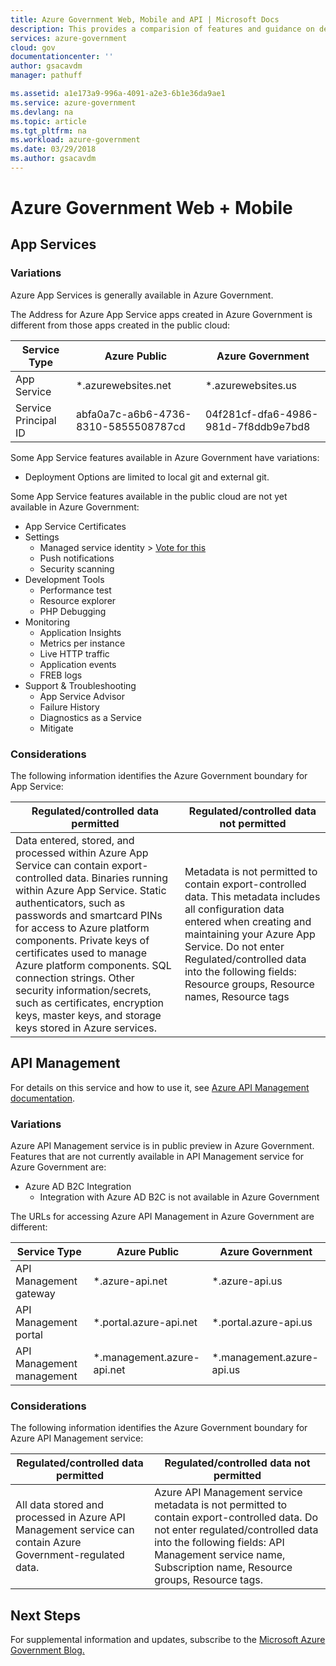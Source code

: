 ```yaml
---
title: Azure Government Web, Mobile and API | Microsoft Docs
description: This provides a comparision of features and guidance on developing applications for Azure Government
services: azure-government
cloud: gov
documentationcenter: ''
author: gsacavdm
manager: pathuff

ms.assetid: a1e173a9-996a-4091-a2e3-6b1e36da9ae1
ms.service: azure-government
ms.devlang: na
ms.topic: article
ms.tgt_pltfrm: na
ms.workload: azure-government
ms.date: 03/29/2018
ms.author: gsacavdm
---
```

# Azure Government Web + Mobile
## App Services
### Variations
Azure App Services is generally available in Azure Government.

The Address for Azure App Service apps created in Azure Government is different from 
those apps created in the public cloud:

| Service Type | Azure Public | Azure Government |
| --- | --- | --- |
| App Service |\*.azurewebsites.net |\*.azurewebsites.us|
| Service Principal ID| abfa0a7c-a6b6-4736-8310-5855508787cd | 04f281cf-dfa6-4986-981d-7f8ddb9e7bd8 |

Some App Service features available in Azure Government have variations:

- Deployment Options are limited to local git and external git.

Some App Service features available in the public cloud are not yet available 
in Azure Government:

- App Service Certificates
- Settings
    - Managed service identity > [Vote for this](https://feedback.azure.com/forums/558487-azure-government/suggestions/33804523-enable-managed-service-identity-for-app-services)
    - Push notifications
    - Security scanning
- Development Tools
    - Performance test
    - Resource explorer
    - PHP Debugging
- Monitoring
    - Application Insights
    - Metrics per instance
    - Live HTTP traffic
    - Application events
    - FREB logs
- Support & Troubleshooting
    - App Service Advisor
    - Failure History
    - Diagnostics as a Service
    - Mitigate


### Considerations
The following information identifies the Azure Government boundary for App Service:

| Regulated/controlled data permitted | Regulated/controlled data not permitted |
| --- | --- |
| Data entered, stored, and processed within Azure App Service can contain export-controlled data. Binaries running within Azure App Service. Static authenticators, such as passwords and smartcard PINs for access to Azure platform components. Private keys of certificates used to manage Azure platform components. SQL connection strings. Other security information/secrets, such as certificates, encryption keys, master keys, and storage keys stored in Azure services. |Metadata is not permitted to contain export-controlled data. This metadata includes all configuration data entered when creating and maintaining your Azure App Service. Do not enter Regulated/controlled data into the following fields: Resource groups, Resource names, Resource tags|

## API Management
For details on this service and how to use it, see [Azure API Management documentation](../api-management/index.yml).

### Variations

Azure API Management service is in public preview in Azure Government. Features that are not currently available in API Management service for Azure Government are:

- Azure AD B2C Integration 
    - Integration with Azure AD B2C is not available in Azure Government 

The URLs for accessing Azure API Management in Azure Government are different:

| Service Type | Azure Public | Azure Government |
| --- | --- | --- |
|API Management gateway| \*.azure-api.net| \*.azure-api.us|
|API Management portal | \*.portal.azure-api.net |\*.portal.azure-api.us| 
|API Management management|	\*.management.azure-api.net	|\*.management.azure-api.us|

### Considerations
The following information identifies the Azure Government boundary for Azure API Management service:

| Regulated/controlled data permitted | Regulated/controlled data not permitted |
| --- | --- |
|All data stored and processed in Azure API Management service can contain Azure Government-regulated data.|Azure API Management service metadata is not permitted to contain export-controlled data. Do not enter regulated/controlled data into the following fields: API Management service name, Subscription name, Resource groups, Resource tags.|

## Next Steps
For supplemental information and updates, subscribe to the [Microsoft Azure Government Blog.](https://blogs.msdn.microsoft.com/azuregov/)

